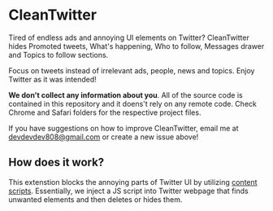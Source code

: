 # CleanTwitter

Tired of endless ads and annoying UI elements on Twitter? CleanTwitter hides Promoted tweets, What's happening, Who to follow, Messages drawer and Topics to follow sections.

Focus on tweets instead of irrelevant ads, people, news and topics. Enjoy Twitter as it was intended!

**We don't collect any information about you**. All of the source code is contained in this repository and it doens't rely on any remote code. Check Chrome and Safari folders for the respective project files. 

If you have suggestions on how to improve CleanTwitter, email me at devdevdev808@gmail.com or create a new issue above!

## How does it work?

This extenstion blocks the annoying parts of Twitter UI by utilizing [content scripts](https://developer.mozilla.org/en-US/docs/Mozilla/Add-ons/WebExtensions/Content_scripts). Essentially, we inject a JS script into Twitter webpage that finds unwanted elements and then deletes or hides them.
